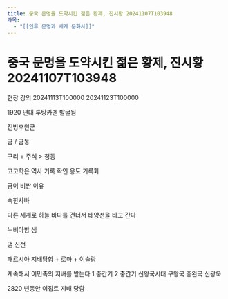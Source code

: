 ```yaml
---
title: 중국 문명을 도약시킨 젊은 황제, 진시황 20241107T103948
과목:
  - "[[인류 문명과 세계 문화사]]"
---
```


# 중국 문명을 도약시킨 젊은 황제, 진시황 20241107T103948

현장 강의
20241113T100000 20241123T100000

1920 년대 투탕카멘 발굴됨

전방후원군

금 / 금동

구리 + 주석 > 청동

고고학은 역사 기록 확인 용도
기록화

금이 비싼 이유

속한사바

다른 세계로 하늘 바다를 건너서 태양선을 타고 간다

누비아함 샘

댐 신전

패르시아 지배당함 + 로마 + 이슬람

계속해서 이민족의 지배를 받는다
1 중간기
2 중간기
신왕국시대
구왕국 중완국 신광욱

2820 년동안 이집트 지배 당함
